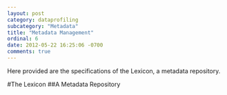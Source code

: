 ```yaml
---
layout: post
category: dataprofiling
subcategory: "Metadata"
title: "Metadata Management"
ordinal: 6
date: 2012-05-22 16:25:06 -0700
comments: true
---
```

Here provided are the specifications of the Lexicon, a metadata repository.

<!--break-->

#The Lexicon
##A Metadata Repository
